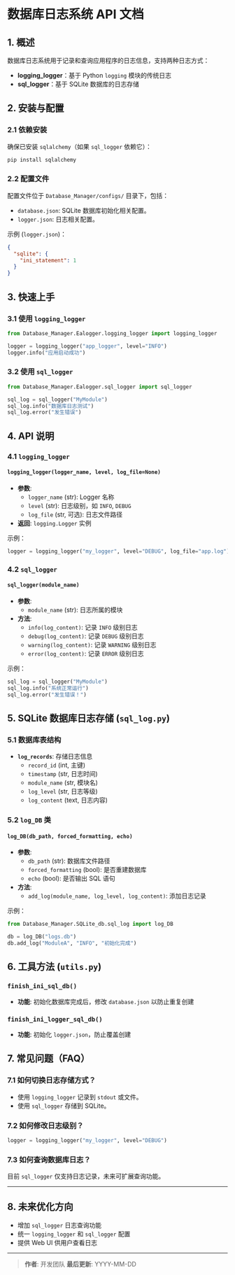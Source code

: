 # 数据库日志系统 API 文档

## 1. 概述
数据库日志系统用于记录和查询应用程序的日志信息，支持两种日志方式：
- **logging_logger**：基于 Python `logging` 模块的传统日志
- **sql_logger**：基于 SQLite 数据库的日志存储

## 2. 安装与配置

### 2.1 依赖安装
确保已安装 `sqlalchemy`（如果 `sql_logger` 依赖它）：
```bash
pip install sqlalchemy
```

### 2.2 配置文件
配置文件位于 `Database_Manager/configs/` 目录下，包括：
- `database.json`: SQLite 数据库初始化相关配置。
- `logger.json`: 日志相关配置。

示例 (`logger.json`)：
```json
{
  "sqlite": {
    "ini_statement": 1
  }
}
```

## 3. 快速上手

### 3.1 使用 `logging_logger`
```python
from Database_Manager.Ealogger.logging_logger import logging_logger

logger = logging_logger("app_logger", level="INFO")
logger.info("应用启动成功")
```

### 3.2 使用 `sql_logger`
```python
from Database_Manager.Ealogger.sql_logger import sql_logger

sql_log = sql_logger("MyModule")
sql_log.info("数据库日志测试")
sql_log.error("发生错误")
```

## 4. API 说明

### 4.1 `logging_logger`
#### `logging_logger(logger_name, level, log_file=None)`
- **参数**:
  - `logger_name` (str): Logger 名称
  - `level` (str): 日志级别，如 `INFO`, `DEBUG`
  - `log_file` (str, 可选): 日志文件路径
- **返回**: `logging.Logger` 实例

示例：
```python
logger = logging_logger("my_logger", level="DEBUG", log_file="app.log")
```

### 4.2 `sql_logger`
#### `sql_logger(module_name)`
- **参数**:
  - `module_name` (str): 日志所属的模块
- **方法**:
  - `info(log_content)`: 记录 `INFO` 级别日志
  - `debug(log_content)`: 记录 `DEBUG` 级别日志
  - `warning(log_content)`: 记录 `WARNING` 级别日志
  - `error(log_content)`: 记录 `ERROR` 级别日志

示例：
```python
sql_log = sql_logger("MyModule")
sql_log.info("系统正常运行")
sql_log.error("发生错误！")
```

## 5. SQLite 数据库日志存储 (`sql_log.py`)

### 5.1 数据库表结构
- **`log_records`**: 存储日志信息
  - `record_id` (int, 主键)
  - `timestamp` (str, 日志时间)
  - `module_name` (str, 模块名)
  - `log_level` (str, 日志等级)
  - `log_content` (text, 日志内容)

### 5.2 `log_DB` 类
#### `log_DB(db_path, forced_formatting, echo)`
- **参数**:
  - `db_path` (str): 数据库文件路径
  - `forced_formatting` (bool): 是否重建数据库
  - `echo` (bool): 是否输出 SQL 语句
- **方法**:
  - `add_log(module_name, log_level, log_content)`: 添加日志记录

示例：
```python
from Database_Manager.SQLite_db.sql_log import log_DB

db = log_DB("logs.db")
db.add_log("ModuleA", "INFO", "初始化完成")
```

## 6. 工具方法 (`utils.py`)
### `finish_ini_sql_db()`
- **功能**: 初始化数据库完成后，修改 `database.json` 以防止重复创建

### `finish_ini_logger_sql_db()`
- **功能**: 初始化 `logger.json`，防止覆盖创建

## 7. 常见问题（FAQ）

### 7.1 如何切换日志存储方式？
- 使用 `logging_logger` 记录到 `stdout` 或文件。
- 使用 `sql_logger` 存储到 SQLite。

### 7.2 如何修改日志级别？
```python
logger = logging_logger("my_logger", level="DEBUG")
```

### 7.3 如何查询数据库日志？
目前 `sql_logger` 仅支持日志记录，未来可扩展查询功能。

---

## 8. 未来优化方向
- 增加 `sql_logger` 日志查询功能
- 统一 `logging_logger` 和 `sql_logger` 配置
- 提供 Web UI 供用户查看日志

---

> **作者**: 开发团队
> **最后更新**: YYYY-MM-DD



